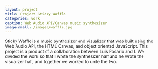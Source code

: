 ```yaml
---
layout: project
title: Project Sticky Waffle
categories: work
caption: Web Audio API/Canvas music synthesizer
image-small: /images/waffle.jpg
---
```


Sticky Waffle is a music synthesizer and visualizer that was built using the Web Audio API, the HTML Canvas, and object oriented JavaScript. This project is a product of a collaboration between Luis Rosario and I. We divided the work so that I wrote the synthesizer half and he wrote the visualizer half, and together we worked to unite the two.